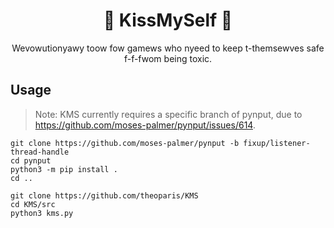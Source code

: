 <h1 align="center">🥰 KissMySelf 🥰</h1>
<p align="center">Wevowutionyawy toow fow gamews who nyeed to keep t-themsewves safe f-f-fwom being toxic.</p>

## Usage

> Note: KMS currently requires a specific branch of pynput, due to https://github.com/moses-palmer/pynput/issues/614. 

```
git clone https://github.com/moses-palmer/pynput -b fixup/listener-thread-handle
cd pynput
python3 -m pip install .
cd ..

git clone https://github.com/theoparis/KMS
cd KMS/src
python3 kms.py
```

